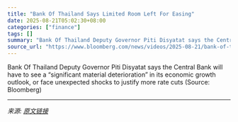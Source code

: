 ```yaml
---
title: "Bank Of Thailand Says Limited Room Left For Easing"
date: 2025-08-21T05:02:30+08:00
categories: ["finance"]
tags: []
summary: "Bank Of Thailand Deputy Governor Piti Disyatat says the Central Bank will have to see a “significant material deterioration” in its economic growth outlook, or face unexpected shocks to justify more r"
source_url: "https://www.bloomberg.com/news/videos/2025-08-21/bank-of-thailand-says-limited-room-left-for-easing-video"
---
```


Bank Of Thailand Deputy Governor Piti Disyatat says the Central Bank will have to see a “significant material deterioration” in its economic growth outlook, or face unexpected shocks to justify more rate cuts (Source: Bloomberg)

---

*来源: [原文链接](https://www.bloomberg.com/news/videos/2025-08-21/bank-of-thailand-says-limited-room-left-for-easing-video)*

